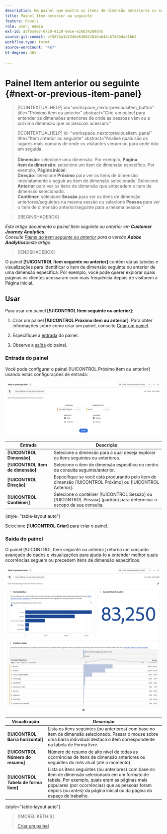 ```yaml
---
description: Um painel que mostra os itens de dimensão anteriores ou seguintes para uma dimensão específica.
title: Painel Item anterior ou seguinte
feature: Panels
role: User, Admin
exl-id: a5f6ce97-6720-4129-9ece-e2e834289d45
source-git-commit: bf5853a1d23d6e648024016a64dc67d09da3fbb4
workflow-type: tm+mt
source-wordcount: '467'
ht-degree: 36%

---
```


# Painel Item anterior ou seguinte {#next-or-previous-item-panel}

<!-- markdownlint-disable MD034 -->

>[!CONTEXTUALHELP]
>id="workspace_nextorpreviousitem_button"
>title="Próximo item ou anterior"
>abstract="Crie um painel para entender as dimensões anteriores de onde as pessoas vêm ou a próxima dimensão que as pessoas acessam."

<!-- markdownlint-disable MD034 -->

<!-- markdownlint-disable MD034 -->

>[!CONTEXTUALHELP]
>id="workspace_nextorpreviousitem_panel"
>title="Item anterior ou seguinte"
>abstract="Analise quais são os lugares mais comuns de onde os visitantes vieram ou para onde irão em seguida.<br/><br/>**Dimensão**: selecione uma dimensão. Por exemplo, **Página**.<br/>**item de dimensão**: selecione um item de dimensão específico. Por exemplo, **Página inicial**.<br/>**Direção**: selecione **Próximo** para ver os itens de dimensão imediatamente a seguir ao item de dimensão selecionado. Selecione **Anterior** para ver os itens de dimensão que antecedem o item de dimensão selecionado.<br/>**Contêiner**: selecione **Sessão** para ver os itens de dimensão anteriores/seguintes na mesma sessão ou selecione **Pessoa** para ver o item de dimensão anterior/seguinte para a mesma pessoa."

<!-- markdownlint-enable MD034 -->

>[!BEGINSHADEBOX]

*Este artigo documenta o painel Item seguinte ou anterior em **Customer Journey Analytics**.<br/>Consulte [Painel do item seguinte ou anterior](https://experienceleague.adobe.com/en/docs/analytics/analyze/analysis-workspace/panels/next-previous) para a versão **Adobe Analytics**deste artigo.*

>[!ENDSHADEBOX]

O painel **[!UICONTROL Item seguinte ou anterior]** contém várias tabelas e visualizações para identificar o item de dimensão seguinte ou anterior de uma dimensão específica. Por exemplo, você pode querer explorar quais páginas os clientes acessaram com mais frequência depois de visitarem a Página inicial.

## Usar

Para usar um painel **[!UICONTROL Item seguinte ou anterior]**:

1. Criar um painel **[!UICONTROL Próximo item ou anterior]**. Para obter informações sobre como criar um painel, consulte [Criar um painel](panels.md#create-a-panel).

1. Especifique a [entrada](#panel-input) do painel.

1. Observe a [saída](#panel-output) do painel.

### Entrada do painel

Você pode configurar o painel [!UICONTROL Próximo item ou anterior] usando estas configurações de entrada:

![Painel do item seguinte ou anterior](assets/next-or-previous-item.png)

| Entrada | Descrição |
| --- | --- |
| **[!UICONTROL Dimensão]** | Selecione a dimensão para a qual deseja explorar os itens seguintes ou anteriores. |
| **[!UICONTROL Item de dimensão]** | Selecione o item de dimensão específico no centro da consulta seguinte/anterior. |
| **[!UICONTROL Direção]** | Especifique se você está procurando pelo item de dimensão [!UICONTROL Próximo] ou [!UICONTROL Anterior]. |
| **[!UICONTROL Contêiner]** | Selecione o contêiner [!UICONTROL Sessão] ou [!UICONTROL Pessoa] (padrão) para determinar o escopo da sua consulta. |

{style="table-layout:auto"}

Selecione **[!UICONTROL Criar]** para criar o painel.

### Saída do painel

O painel [!UICONTROL Item seguinte ou anterior] retorna um conjunto avançado de dados e visualizações para ajudá-lo a entender melhor quais ocorrências seguem ou precedem itens de dimensão específicos.


![Saída do painel seguinte/anterior](assets/next-or-previous-item-output.png)


| Visualização | Descrição |
| --- | --- |
| **[!UICONTROL Barra horizontal]** | Lista os itens seguintes (ou anteriores) com base no item de dimensão selecionado. Passar o mouse sobre uma barra individual destaca o item correspondente na tabela de Forma livre. |
| **[!UICONTROL Número do resumo]** | Número de resumo de alto nível de todas as ocorrências de itens de dimensão anteriores ou seguintes do mês atual (até o momento). |
| **[!UICONTROL Tabela de forma livre]** | Lista os itens seguintes (ou anteriores) com base no item de dimensão selecionado em um formato de tabela. Por exemplo, quais eram as páginas mais populares (por ocorrências) que as pessoas foram depois (ou antes) da página inicial ou da página do espaço de trabalho. |

{style="table-layout:auto"}


>[!MORELIKETHIS]
>
>[Criar um painel](/help/analysis-workspace/c-panels/panels.md#create-a-panel)
>
